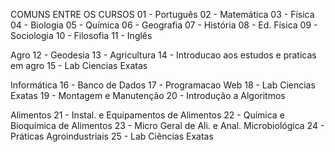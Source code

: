 COMUNS ENTRE OS CURSOS
01 - Português
02 - Matemática
03 - Física
04 - Biologia
05 - Química
06 - Geografia
07 - História 
08 - Ed. Física
09 - Sociologia
10 - Filosofia
11 - Inglês

Agro
12 - Geodesia
13 - Agricultura
14 - Introducao aos estudos e praticas em agro
15 - Lab Ciencias Exatas

Informática
16 - Banco de Dados
17 - Programacao Web
18 - Lab Ciencias Exatas
19 - Montagem e Manutenção
20 - Introdução a Algoritmos

Alimentos
21 - Instal. e Equipamentos de Alimentos
22 - Química e Bioquímica de Alimentos
23 - Micro Geral de Ali. e Anal. Microbiológica
24 - Práticas Agroindustriais
25 - Lab Ciências Exatas